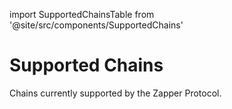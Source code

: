import SupportedChainsTable from '@site/src/components/SupportedChains'

# Supported Chains

Chains currently supported by the Zapper Protocol.

<SupportedChainsTable />